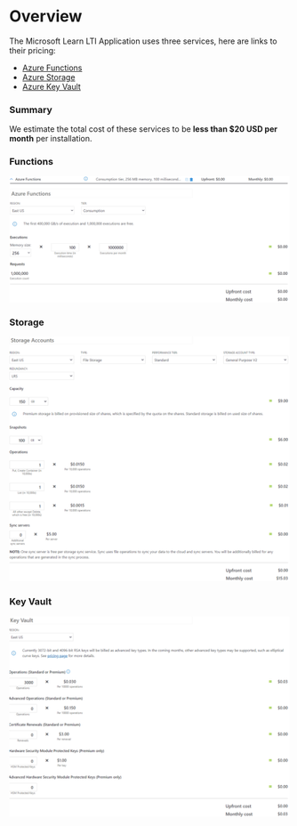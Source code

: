 # Overview

The Microsoft Learn LTI Application uses three services, here are links to their pricing:
* [Azure Functions](https://azure.microsoft.com/pricing/details/functions/?WT.mc_id=edna.github.jabenn)
* [Azure Storage](https://azure.microsoft.com/pricing/details/storage/files/?WT.mc_id=edna.github.jabenn)
* [Azure Key Vault](https://azure.microsoft.com/pricing/details/key-vault/?WT.mc_id=edna.github.jabenn)

### Summary
We estimate the total cost of these services to be **less than $20 USD per month** per installation.

### Functions
![Azure Functions](images/Pricing.Functions.PNG)
### Storage
![Azure Storage](images/Pricing.Storage.PNG)
### Key Vault 
![Azure Key Vault](images/Pricing.KeyVault.PNG)

